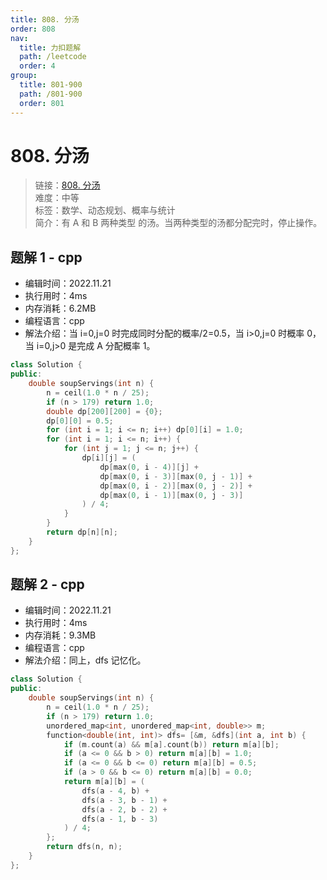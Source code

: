 ```yaml
---
title: 808. 分汤
order: 808
nav:
  title: 力扣题解
  path: /leetcode
  order: 4
group:
  title: 801-900
  path: /801-900
  order: 801
---
```


# 808. 分汤

> 链接：[808. 分汤](https://leetcode.cn/problems/soup-servings/)  
> 难度：中等  
> 标签：数学、动态规划、概率与统计  
> 简介：有 A 和 B 两种类型 的汤。当两种类型的汤都分配完时，停止操作。

## 题解 1 - cpp

- 编辑时间：2022.11.21
- 执行用时：4ms
- 内存消耗：6.2MB
- 编程语言：cpp
- 解法介绍：当 i=0,j=0 时完成同时分配的概率/2=0.5，当 i>0,j=0 时概率 0，当 i=0,j>0 是完成 A 分配概率 1。

```cpp
class Solution {
public:
    double soupServings(int n) {
        n = ceil(1.0 * n / 25);
        if (n > 179) return 1.0;
        double dp[200][200] = {0};
        dp[0][0] = 0.5;
        for (int i = 1; i <= n; i++) dp[0][i] = 1.0;
        for (int i = 1; i <= n; i++) {
            for (int j = 1; j <= n; j++) {
                dp[i][j] = (
                    dp[max(0, i - 4)][j] +
                    dp[max(0, i - 3)][max(0, j - 1)] +
                    dp[max(0, i - 2)][max(0, j - 2)] +
                    dp[max(0, i - 1)][max(0, j - 3)]
                ) / 4;
            }
        }
        return dp[n][n];
    }
};
```

## 题解 2 - cpp

- 编辑时间：2022.11.21
- 执行用时：4ms
- 内存消耗：9.3MB
- 编程语言：cpp
- 解法介绍：同上，dfs 记忆化。

```cpp
class Solution {
public:
    double soupServings(int n) {
        n = ceil(1.0 * n / 25);
        if (n > 179) return 1.0;
        unordered_map<int, unordered_map<int, double>> m;
        function<double(int, int)> dfs= [&m, &dfs](int a, int b) {
            if (m.count(a) && m[a].count(b)) return m[a][b];
            if (a <= 0 && b > 0) return m[a][b] = 1.0;
            if (a <= 0 && b <= 0) return m[a][b] = 0.5;
            if (a > 0 && b <= 0) return m[a][b] = 0.0;
            return m[a][b] = (
                dfs(a - 4, b) +
                dfs(a - 3, b - 1) +
                dfs(a - 2, b - 2) +
                dfs(a - 1, b - 3)
            ) / 4;
        };
        return dfs(n, n);
    }
};
```
